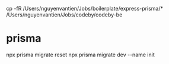 cp -fR /Users/nguyenvantien/Jobs/boilerplate/express-prisma/*  /Users/nguyenvantien/Jobs/codeby/codeby-be
# prisma
npx prisma migrate reset
npx prisma migrate dev --name init
